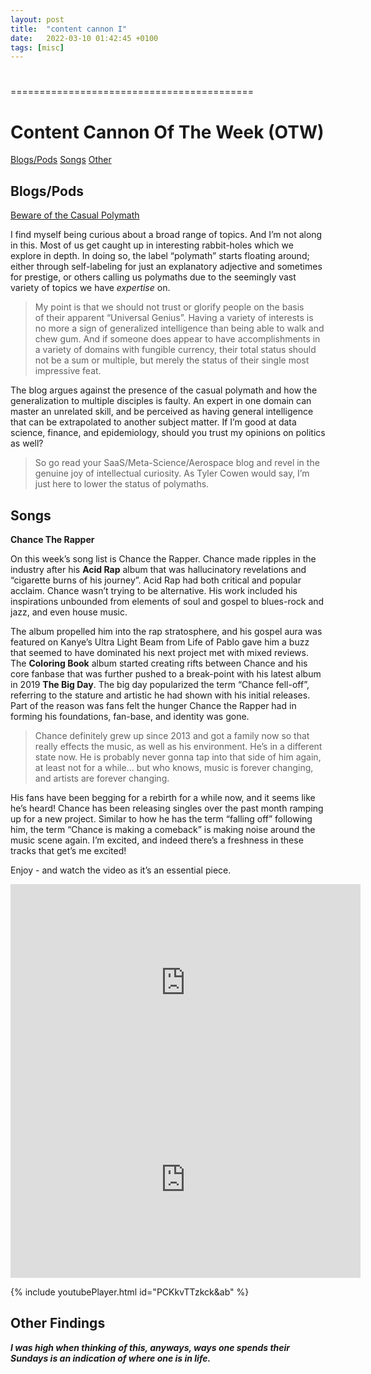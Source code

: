 ```yaml
---
layout: post
title:  "content cannon I"
date:   2022-03-10 01:42:45 +0100
tags: [misc]
---
```

#
==========================================
# Content Cannon Of The Week (OTW) 

[Blogs/Pods](##Blogs/Pods)
[Songs](##Songs)
[Other](##Other-Findings)

## Blogs/Pods

[Beware of the Casual Polymath](https://applieddivinitystudies.com/2020/09/28/polymath/)

I find myself being curious about a broad range of topics. And I’m not along in this. Most of us get caught up in interesting rabbit-holes which we explore in depth. In doing so, the label “polymath” starts floating around; either through self-labeling for just an explanatory adjective and sometimes for prestige, or others calling us polymaths due to the seemingly vast variety of topics we have *expertise* on. 

>My point is that we should not trust or glorify people on the basis of their apparent “Universal Genius”. Having a variety of interests is no more a sign of generalized intelligence than being able to walk and chew gum. And if someone does appear to have accomplishments in a variety of domains with fungible currency, their total status should not be a sum or multiple, but merely the status of their single most impressive feat.

The blog argues against the presence of the casual polymath and how the generalization to multiple disciples is faulty. An expert in one domain can master an unrelated skill, and be perceived as having general intelligence that can be extrapolated to another subject matter. If I’m good at data science, finance, and epidemiology, should you trust my opinions on politics as well? 

> So go read your SaaS/Meta-Science/Aerospace blog and revel in the genuine joy of intellectual curiosity. As Tyler Cowen would say, I’m just here to lower the status of polymaths.

## Songs

**Chance The Rapper**

On this week’s song list is Chance the Rapper. Chance made ripples in the industry after his ****Acid Rap**** album that was hallucinatory revelations and “cigarette burns of his journey”. Acid Rap had both critical and popular acclaim. Chance wasn’t trying to be alternative. His work included his inspirations unbounded from elements of soul and gospel to blues-rock and jazz, and even house music. 


The album propelled him into the rap stratosphere, and his gospel aura was featured on Kanye’s Ultra Light Beam from Life of Pablo gave him a buzz that seemed to have dominated his next project met with mixed reviews. The **Coloring Book** album started creating rifts between Chance and his core fanbase that was further pushed to a break-point with his latest album in 2019 **The Big Day**. The big day popularized the term “Chance fell-off”, referring to the stature and artistic he had shown with his initial releases. Part of the reason was fans felt the hunger Chance the Rapper had in forming his foundations, fan-base, and identity was gone. 


> Chance definitely grew up since 2013 and got a family now so that really effects the music, as well as his environment. He’s in a different state now. He is probably never gonna tap into that side of him again, at least not for a while… but who knows, music is forever changing, and artists are forever changing. 


His fans have been begging for a rebirth for a while now, and it seems like he’s heard! Chance has been releasing singles over the past month ramping up for a new project. Similar to how he has the term “falling off” following him, the term “Chance is making a comeback” is making noise around the music scene again. I’m excited, and indeed there’s a freshness in these tracks that get’s me excited!


Enjoy - and watch the video as it’s an essential piece.


<iframe width="560" height="315" src="https://www.youtube.com/embed/PCKkvTTzkck" title="YouTube video player" frameborder="0" allow="accelerometer; autoplay; clipboard-write; encrypted-media; gyroscope; picture-in-picture" allowfullscreen></iframe>

<iframe width="560" height="315" src="https://www.youtube.com/embed/uCEv2NMr46E" title="YouTube video player" frameborder="0" allow="accelerometer; autoplay; clipboard-write; encrypted-media; gyroscope; picture-in-picture" allowfullscreen></iframe>


{% include youtubePlayer.html id="PCKkvTTzkck&ab" %}

## Other Findings

***I was high when thinking of this, anyways, ways one spends their Sundays is an indication of where one is in life.***

